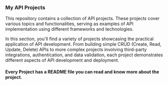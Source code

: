 
###  My API Projects

This repository contains a collection of API projects. These projects cover various topics and functionalities, serving as examples of API implementation using different frameworks and technologies.

In this section, you'll find a variety of projects showcasing the practical application of API development. From building simple CRUD (Create, Read, Update, Delete) APIs to more complex projects involving third-party integrations, authentication, and data validation, each project demonstrates different aspects of API development and deployment.

#### Every Project has a README file you can read and know more about the project. 
